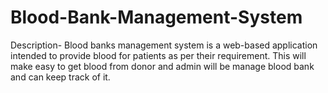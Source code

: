 # Blood-Bank-Management-System

Description- Blood banks management system is a web-based application intended to provide blood for patients as per their requirement.
This will make easy to get blood from donor and admin will be manage blood bank and can keep track of it.
